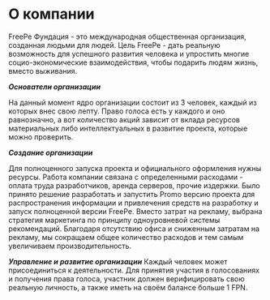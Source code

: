 # О компании
FreePe Фундация - это международная общественная организация, созданная людьми для людей. Цель FreePe - дать реальную возможность для успешного развития человека и упростить многие социо-экономические взаимодействия, чтобы подарить людям жизнь, вместо выживания. 

***Основатели организации***

На данный момент ядро организации состоит из 3 человек, каждый из которых внес свою лепту. Право голоса есть у каждого и оно равнозначно, а вот количество акций зависит от вклада ресурсов материальных либо интеллектуальных в развитие проекта, которые можно проверить.

***Создание организации***

Для полноценного запуска проекта и официального оформления нужны ресурсы. Работа компании связана с определенными расходами - оплата труда разработчиков, аренда серверов, прочие издержки. Было принято решение разработать и запустить Promo версию проекта для распространения информации и привлечения средств на разработку и запуск полноценной версии FreePe. Вместо затрат на рекламу, выбрана стратегия маркетинга по принципу одноуровневой системы рекомендаций. Благодаря отсутствию офиса и сниженным затратам на рекламу, мы сокращаем общее количество расходов и тем самым увеличиваем производительность. 
	    
***Управление и развитие организации***
Каждый человек может присоединиться к деятельности. Для принятия участия в голосованиях и получения права голоса, участник должен верифицировать свою реальную личность, а также иметь на своём балансе больше 1 FPN.
